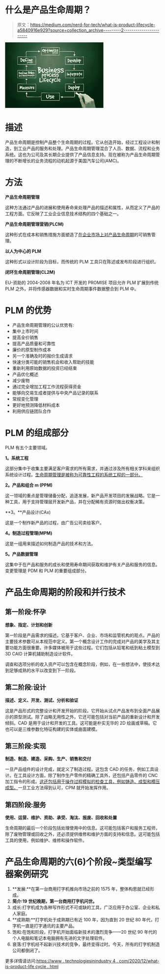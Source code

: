 # 什么是产品生命周期？

> 原文：<https://medium.com/nerd-for-tech/what-is-product-lifecycle-a5840916e929?source=collection_archive---------2----------------------->

![](img/7577e760dbc38a8d771815eb178860f3.png)

# 描述

产品生命周期是控制产品整个生命周期的过程。它从创造开始，经过工程设计和制造，到工业产品的服务和处理。产品生命周期管理混合了人员、数据、流程和业务系统。这也为公司及其长期企业提供了产品信息支持。现在被称为产品生命周期管理的不断增长的业务流程的动机起源于美国汽车公司(AMC)。

# 方法

**产品生命周期管理**

这种方法通过产品的进展和使用寿命来处理产品的描述和属性，从而定义了产品的工程方面。它反映了工业企业信息技术结构的四个基础之一。

**产品生命周期管理营销(PLCM)**

这种形式在成本和销售措施方面塑造了[在企业市场上对产品生命周期](https://www.technologiesinindustry4.com/)的可销售管理。

**以人为中心的 PLM**

这种形式以设计阶段为目标，而传统的 PLM 工具只在陈述或发布阶段进行组织。

**闭环生命周期管理(CL2M)**

EU-资助的 2004-2008 年名为 ICT 开发的 PROMISE 项目允许 PLM 扩展到传统 PLM 之外，并将传感器数据和实时生命周期事件数据整合到 PLM 中。

# PLM 的优势

*   产品生命周期管理的公认优势有:
*   集中上市时间
*   提高全价销售
*   提高产品质量和可靠性
*   廉价的原型制作成本
*   另一个准确及时的报价生成请求
*   快速分类可能的销售机会和收入帮助的技能
*   重新利用原始数据的投资已经结束
*   产品优化概述
*   减少废物
*   通过完全增加工程工作流程获得资金
*   能够向交易生成者提供与中央产品记录的联系
*   常规变化管理
*   更好地预测降低材料成本
*   利用供应链团队合作

# PLM 的组成部分

PLM 有五个主要领域。

**1。系统工程**

这部分集中于收集主要满足客户需求的所有需求，并通过涉及所有相关学科来组织系统设计过程。[生命周期管理是被称为可靠性工程的系统工程的一部分。](https://www.technologiesinindustry4.com/)

**2。产品和组合 m (PPM)**

这一领域的重点是管理储备分配，追逐发展，新产品开发项目的发展战略。它是一种工具，用于支持管理层开发新产品，并在分配稀有资源时做出权衡决策。

**3。**产品设计(CAx)

这是一个制作新产品的过程，由广告公司卖给客户。

**4。制造过程管理(MPM)**

这是一组用来描述如何制造产品的技术和方法。

**5。产品数据管理**

这集中于在产品和服务的成长和使用寿命期间获取和维护有关产品和服务的信息。变更管理是 PDM 和 PLM 的重要组成部分。

# 产品生命周期的阶段和并行技术

## 第一阶段:怀孕

**想象、指定、计划和创新**

第一阶段是产品需求的描述。它基于客户、企业、市场和监管机构的观点。产品的主要技术参数可从本规范中定义。第一个概念设计工作的完成对产品的美学及其主要功能方面很重要。许多媒体被用于这些过程。它们包括从铅笔和纸到粘土模型到 3D CAID 计算机辅助制造设计软件。

调查和选项分析的收入资产可以包含在概念阶段，例如，在一些想法中，使技术达到足够成熟的水平以改变到下一阶段。

## 第二阶段:设计

**描述、定义、开发、测试、分析和验证**

这是产品形式的完整设计和开发开始的阶段。它开始从试点产品发布到全面产品展示的原型测试。除了战略无用性之外，它还可能包括对当前产品的重新设计和开发倾斜。CAD 是用于设计和开发的工具。这可能是朴实无华的 2D 绘画或草稿。它也可以是三维参数化特征构建的实体或曲面建模。

## 第三阶段:实现

**制造、制造、建造、采购、生产、销售和交付**

一旦产品组件的设计完成，就定义了制造过程。这包含 CAD 的任务，例如工具设计。在工具设计方面，除了制作生产零件的精确工具外，还包括产品零件的 CNC 加工指令的形成。[这还包括用于操作过程模拟的检查工具，例如铸造、成型和模压成型。](https://www.technologiesinindustry4.com/)一旦工业方法得到认可，CPM 就开始发挥作用。

## 第四阶段:服务

**使用、运营、维护、资助、承受、淘汰、报废、回收和处置**

生命周期的最后一个阶段包括处理使用中的信息。这可能包括客户和服务工程师，除了废物管理或回收之外，还必须提供维修和维护方面的支持和信息。这可能包括工具的使用，例如维护、维修和操作软件。

# 产品生命周期的六(6)个阶段~类型编写器案例研究

1.  **发展:**在第一台商用打字机推向市场之前的 1575 年，整体构思就已经形成。
2.  **简介:19 世纪晚期，第一台商用打字机问世。**
3.  成长:打字机成为各种写作形式不可或缺的工具，广泛应用于办公室、企业和私人家庭。
4.  **成熟期:**打字机处于成熟期已有近 100 年，因为直到 20 世纪 80 年代，打字机一直是打字通讯的主要产品。
5.  饱和:在饱和阶段，打字机开始面临新技术的激烈竞争——20 世纪 90 年代的个人电脑和笔记本电脑拥有先进的文字处理软件。
6.  衰落:打字机经不起新兴技术的竞争，最终变得过时。今天，所有的打字机制造公司都倒闭了。

更多详情请访问:[https://www . technologiesinindustry 4 . com/2020/12/what-is-product-life cycle . html](https://www.technologiesinindustry4.com/2020/12/what-is-product-lifecycle.html)